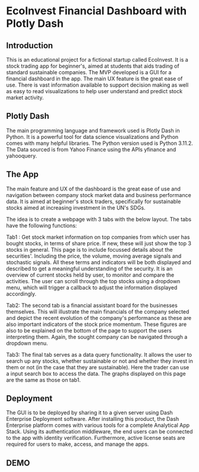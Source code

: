 # EcoInvest Financial Dashboard with Plotly Dash

## Introduction
This is an educational project for a fictional startup called EcoInvest. It is a stock trading app for beginner's, aimed at students that aids trading of standard sustainable companies. The MVP developed is a GUI for a financial dashboard in the app. The main UX feature is the great ease of use. There is vast information available to support decision making as well as easy to read visualizations to help user understand and predict stock market activity.

## Plotly Dash
The main programming language and framework used is Plotly Dash in Python. It is a powerful tool for data science visualizations and Python comes with many helpful libraries. The Python version used is Python 3.11.2. The Data sourced is from Yahoo Finance using the APIs yfinance and yahooquery.  

## The App
The main feature and UX of the dashboard is the great ease of use and navigation between company stock market data and business performance data. It is aimed at beginner's stock traders, specifically for sustainable stocks aimed at increasing investment in the UN's SDGs.

The idea is to create a webpage with 3 tabs with the below layout. The tabs have the following functions:

Tab1 : Get stock market information on top companies from which user has bought stocks, in terms of share price. If new, these will just show the top 3 stocks in general. This page is to include focussed details about the securities'. Including the price, the volume, moving average signals and stochastic signals. All these terms and indicators will be both displayed and described to get a meaningful understanding of the security. It is an overview of current stocks held by user, to monitor and compare the activities. The user can scroll through the top stocks using a dropdown menu, which will trigger a callback to adjust the information displayed accordingly.

Tab2: The second tab is a financial assistant board for the businesses themselves. This will illustrate the main financials of the company selected and depict the recent evolution of the company's performance as these are also important indicators of the stock price momentum. These figures are also to be explained on the bottom of the page to support the users interpreting them. Again, the sought company can be navigated through a dropdown menu.

Tab3: The final tab serves as a data query functionality. It allows the user to search up any stocks, whether sustainable or not and whether they invest in them or not (in the case that they are sustainable). Here the trader can use a input search box to access the data. The graphs displayed on this page are the same as those on tab1.

## Deployment
The GUI is to be deployed by sharing it to a given server using Dash Enterprise Deployment software. After installing this product, the Dash Enterprise platform comes with various tools for a complete Analytical App Stack. Using its authentication middleware, the end users can be connected to the app with identity verification. Furthermore, active license seats are required for users to make, access, and manage the apps.

## DEMO
